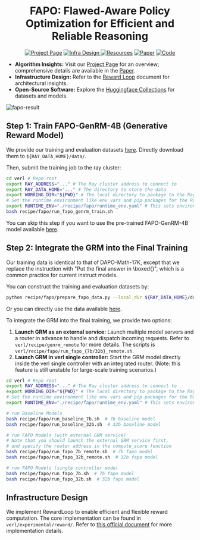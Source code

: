 <p align="center">
<h1 align="center">FAPO: Flawed-Aware Policy Optimization for Efficient and Reliable Reasoning</h1>

<p align="center">
    <a href="https://fapo-rl.github.io/"><img alt="Project Page" src="https://img.shields.io/badge/📒-Project Page-blue"></a>
    <a href="https://verl.readthedocs.io/en/latest/advance/reward_loop.html"><img alt="Infra Design" src="https://img.shields.io/badge/🏗️-Infra Design-teal">
    <a href="https://huggingface.co/collections/dyyyyyyyy/fapo"><img alt="Resources" src="https://img.shields.io/badge/🤗 HuggingFace-Data & Models-green"></a>
    <a href=""><img alt="Paper" src="https://img.shields.io/badge/📄-Arxiv Paper-orange"></a>
    <a href="https://github.com/yyDing1/FAPO"><img alt="Code" src="https://img.shields.io/badge/💻-Code-blueviolet"></a>
</p>

- **Algorithm Insights:** Visit our [Project Page](https://fapo-rl.github.io/) for an overview; comprehensive details are available in the [Paper]().
- **Infrastructure Design:** Refer to the [Reward Loop](https://verl.readthedocs.io/en/latest/advance/reward_loop.html) document for architectural insights.
- **Open-Source Software:** Explore the [Huggingface Collections](https://huggingface.co/collections/dyyyyyyyy/fapo) for datasets and models.


![fapo-result](https://fapo-rl.github.io/_astro/intro_main.DKe72RHX_1Us2HB.webp)

## Step 1: Train FAPO-GenRM-4B (Generative Reward Model)

We provide our training and evaluation datasets [here](https://huggingface.co/datasets/dyyyyyyyy/FAPO-Critic).
Directly download them to `${RAY_DATA_HOME}/data/`.

Then, submit the training job to the ray cluster:

```bash
cd verl # Repo root
export RAY_ADDRESS="..." # The Ray cluster address to connect to
export RAY_DATA_HOME="..." # The directory to store the data
export WORKING_DIR="${PWD}" # The local directory to package to the Ray cluster
# Set the runtime environment like env vars and pip packages for the Ray cluster in yaml
export RUNTIME_ENV="./recipe/fapo/runtime_env.yaml" # This sets environment variables for the Ray cluster
bash recipe/fapo/run_fapo_genrm_train.sh
```

You can skip this step if you want to use the pre-trained FAPO-GenRM-4B model available [here](https://huggingface.co/dyyyyyyyy/FAPO-GenRM-4B).

## Step 2: Integrate the GRM into the Final Training

Our training data is identical to that of DAPO-Math-17K, except that we replace the instruction with "Put the final answer in \boxed{}", which is a common practice for current instruct models.

You can construct the training and evaluation datasets by:
```bash
python recipe/fapo/prepare_fapo_data.py --local_dir ${RAY_DATA_HOME}/data/
```

Or you can directly use the data available [here](https://huggingface.co/datasets/dyyyyyyyy/FAPO-Reasoning-Dataset).

To integrate the GRM into the final training, we provide two options:

1. **Launch GRM as an external service:** Launch multiple model servers and a router in advance to handle and dispatch incoming requests. Refer to `verl/recipe/genrm_remote` for more details. The scripts is `verl/recipe/fapo/run_fapo_{7b/32b}_remote.sh`.
2. **Launch GRM in verl single controller:** Start the GRM model directly inside the verl single controller with an integrated router. (Note: this feature is still unstable for large-scale training scenarios.)

```bash
cd verl # Repo root
export RAY_ADDRESS="..." # The Ray cluster address to connect to
export WORKING_DIR="${PWD}" # The local directory to package to the Ray cluster
# Set the runtime environment like env vars and pip packages for the Ray cluster in yaml
export RUNTIME_ENV="./recipe/fapo/runtime_env.yaml" # This sets environment variables for the Ray cluster

# run Baseline Models
bash recipe/fapo/run_baseline_7b.sh  # 7b baseline model
bash recipe/fapo/run_baseline_32b.sh  # 32b baseline model

# run FAPO Models (with external GRM service)
# Note that you should launch the external GRM service first,
# and specify the router address in the compute_score function
bash recipe/fapo/run_fapo_7b_remote.sh  # 7b fapo model
bash recipe/fapo/run_fapo_32b_remote.sh  # 32b fapo model

# run FAPO Models (single controller mode)
bash recipe/fapo/run_fapo_7b.sh  # 7b fapo model
bash recipe/fapo/run_fapo_32b.sh  # 32b fapo model
```

## Infrastructure Design

We implement RewardLoop to enable efficient and flexible reward computation.
The core implementation can be found in `verl/experimental/reward/`.
Refer to [this official document](https://verl.readthedocs.io/en/latest/advance/reward_loop.html) for more implementation details.
